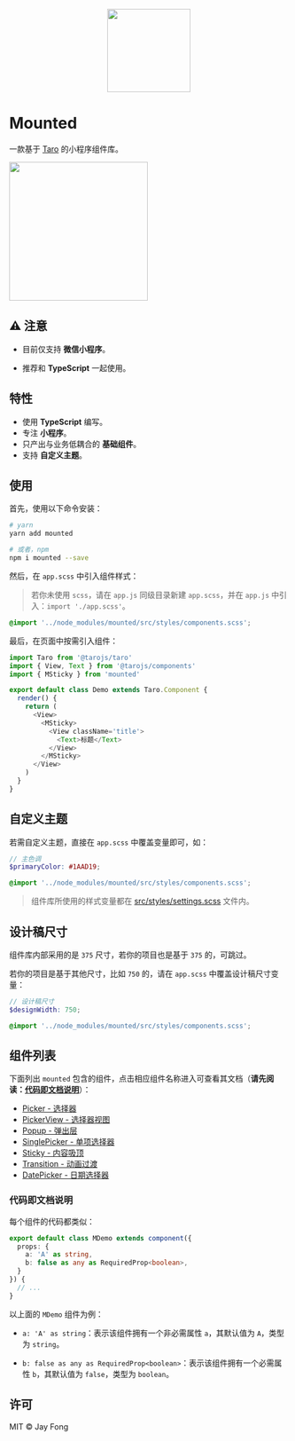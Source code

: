 <p align="center">
  <img src="https://raw.githubusercontent.com/fjc0k/mounted/master/assets/logo.png" width="150" />
</p>

# Mounted

一款基于 [Taro](https://github.com/NervJS/taro) 的小程序组件库。

<img src="https://raw.githubusercontent.com/fjc0k/mounted/master/assets/weapp.jpg?v=1" width="250" />

## ⚠ 注意

- 目前仅支持 **微信小程序**。

- 推荐和 **TypeScript** 一起使用。

## 特性

- 使用 **TypeScript** 编写。
- 专注 **小程序**。
- 只产出与业务低耦合的 **基础组件**。
- 支持 **自定义主题**。

## 使用

首先，使用以下命令安装：

```bash
# yarn
yarn add mounted

# 或者，npm
npm i mounted --save
```

然后，在 `app.scss` 中引入组件样式：

> 若你未使用 `scss`，请在 `app.js` 同级目录新建 `app.scss`，并在 `app.js` 中引入：`import './app.scss'`。

```scss
@import '../node_modules/mounted/src/styles/components.scss';
```

最后，在页面中按需引入组件：

```js
import Taro from '@tarojs/taro'
import { View, Text } from '@tarojs/components'
import { MSticky } from 'mounted'

export default class Demo extends Taro.Component {
  render() {
    return (
      <View>
        <MSticky>
          <View className='title'>
            <Text>标题</Text>
          </View>
        </MSticky>
      </View>
    )
  }
}
```

## 自定义主题

若需自定义主题，直接在 `app.scss` 中覆盖变量即可，如：

```scss
// 主色调
$primaryColor: #1AAD19;

@import '../node_modules/mounted/src/styles/components.scss';
```

> 组件库所使用的样式变量都在 [src/styles/settings.scss](https://github.com/fjc0k/mounted/blob/master/src/styles/settings.scss) 文件内。

## 设计稿尺寸

组件库内部采用的是 `375` 尺寸，若你的项目也是基于 `375` 的，可跳过。

若你的项目是基于其他尺寸，比如 `750` 的，请在 `app.scss` 中覆盖设计稿尺寸变量：

```scss
// 设计稿尺寸
$designWidth: 750;

@import '../node_modules/mounted/src/styles/components.scss';
```

## 组件列表

下面列出 `mounted` 包含的组件，点击相应组件名称进入可查看其文档（**请先阅读：[代码即文档说明](#代码即文档说明)**）：

- [Picker - 选择器](https://github.com/fjc0k/mounted/blob/master/src/components/Picker/index.tsx#L8)
- [PickerView - 选择器视图](https://github.com/fjc0k/mounted/blob/master/src/components/PickerView/index.tsx#L40)
- [Popup - 弹出层](https://github.com/fjc0k/mounted/blob/master/src/components/Popup/index.tsx#L19)
- [SinglePicker - 单项选择器](https://github.com/fjc0k/mounted/blob/master/src/components/SinglePicker/index.tsx#L10)
- [Sticky - 内容吸顶](https://github.com/fjc0k/mounted/blob/master/src/components/Sticky/index.tsx#L9)
- [Transition - 动画过渡](https://github.com/fjc0k/mounted/blob/master/src/components/Transition/index.tsx#L14)
- [DatePicker - 日期选择器](https://github.com/fjc0k/mounted/blob/master/src/components/DatePicker/index.tsx#L21)

### 代码即文档说明

每个组件的代码都类似：

```ts
export default class MDemo extends component({
  props: {
    a: 'A' as string,
    b: false as any as RequiredProp<boolean>,
  }
}) {
  // ...
}
```

以上面的 `MDemo` 组件为例：

- `a: 'A' as string`：表示该组件拥有一个非必需属性 `a`，其默认值为 `A`，类型为 `string`。

- `b: false as any as RequiredProp<boolean>`：表示该组件拥有一个必需属性 `b`，其默认值为 `false`，类型为 `boolean`。

## 许可

MIT © Jay Fong
